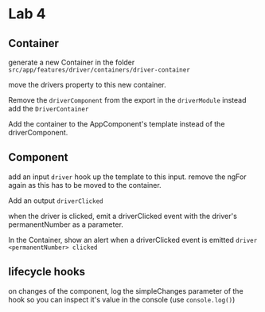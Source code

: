 # Lab 4

## Container

generate a new Container in the folder `src/app/features/driver/containers/driver-container`

move the drivers property to this new container.

Remove the `driverComponent` from the export in the `driverModule` instead add the `DriverContainer`

Add the container to the AppComponent's template instead of the driverComponent.

## Component

add an input `driver` hook up the template to this input. remove the ngFor again as this has to be moved to the container.

Add an output `driverClicked`

when the driver is clicked, emit a driverClicked event with the driver's permanentNumber as a parameter.

In the Container, show an alert when a driverClicked event is emitted `driver <permanentNumber> clicked`

## lifecycle hooks

on changes of the component, log the simpleChanges parameter of the hook so you can inspect it's value in the console (use `console.log()`)
